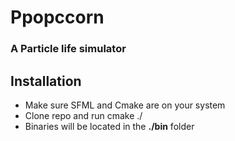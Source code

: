 # Ppopccorn
### A Particle life simulator

## Installation
- Make sure SFML and Cmake are on your system
- Clone repo and run cmake ./
- Binaries will be located in the **./bin** folder
